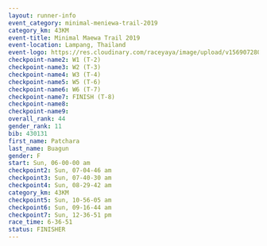 ```yaml
---
layout: runner-info 
event_category: minimal-meniewa-trail-2019 
category_km: 43KM
event-title: Minimal Maewa Trail 2019 
event-location: Lampang, Thailand 
event-logo: https://res.cloudinary.com/raceyaya/image/upload/v1569072805/logo/minimal-trail_ktnvsp.jpg 
checkpoint-name2: W1 (T-2) 
checkpoint-name3: W2 (T-3) 
checkpoint-name4: W3 (T-4) 
checkpoint-name5: W5 (T-6) 
checkpoint-name6: W6 (T-7) 
checkpoint-name7: FINISH (T-8) 
checkpoint-name8: 
checkpoint-name9: 
overall_rank: 44
gender_rank: 11
bib: 430131
first_name: Patchara
last_name: Buagun
gender: F
start: Sun, 06-00-00 am
checkpoint2: Sun, 07-04-46 am
checkpoint3: Sun, 07-40-30 am
checkpoint4: Sun, 08-29-42 am
category_km: 43KM
checkpoint5: Sun, 10-56-05 am
checkpoint6: Sun, 09-16-44 am
checkpoint7: Sun, 12-36-51 pm
race_time: 6-36-51
status: FINISHER
---
```

